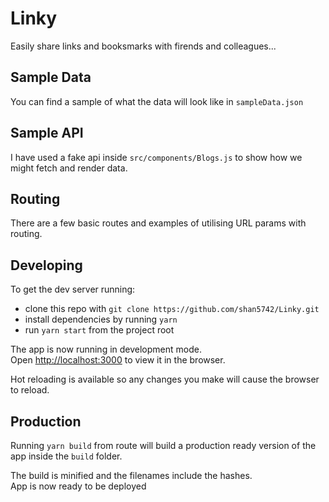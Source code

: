 # Linky

Easily share links and booksmarks with firends and colleagues...

## Sample Data

You can find a sample of what the data will look like in `sampleData.json`

## Sample API

I have used a fake api inside `src/components/Blogs.js` to show how we might fetch and render data.

## Routing

There are a few basic routes and examples of utilising URL params with routing.

## Developing

To get the dev server running:

- clone this repo with `git clone https://github.com/shan5742/Linky.git`
- install dependencies by running `yarn`
- run `yarn start` from the project root

The app is now running in development mode.<br />
Open [http://localhost:3000](http://localhost:3000) to view it in the browser.

Hot reloading is available so any changes you make will cause the browser to reload.

## Production

Running `yarn build` from route will build a production ready version of the app inside the `build` folder.

The build is minified and the filenames include the hashes.<br />
App is now ready to be deployed
